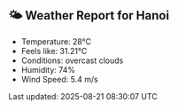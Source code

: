 <!-- WEATHER-START -->
## 🌤 Weather Report for Hanoi

- Temperature: 28°C
- Feels like: 31.21°C
- Conditions: overcast clouds
- Humidity: 74%
- Wind Speed: 5.4 m/s

Last updated: 2025-08-21 08:30:07 UTC
<!-- WEATHER-END -->
